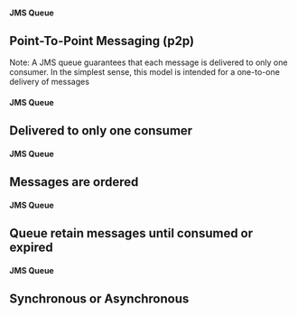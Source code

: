 #### JMS Queue
## Point-To-Point Messaging (p2p)
Note: A JMS queue guarantees that each message is delivered to only one consumer.
In the simplest sense, this model is intended for a one-to-one delivery of messages


#### JMS Queue
## Delivered to only one consumer


#### JMS Queue
## Messages are ordered


#### JMS Queue
## Queue retain messages until consumed or expired


#### JMS Queue
## Synchronous or Asynchronous
